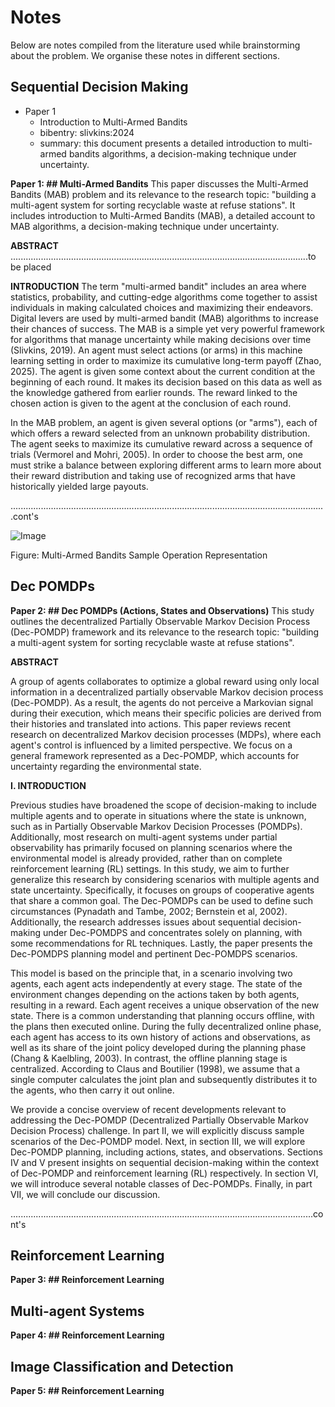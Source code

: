 # Notes
Below are notes compiled from the literature used while brainstorming about the problem. We organise these notes in different sections.

## Sequential Decision Making

- Paper 1
    - Introduction to Multi-Armed Bandits
    - bibentry: slivkins:2024
    - summary: this document presents a detailed introduction to multi-armed bandits algorithms, a decision-making technique under uncertainty.

**Paper 1: ## Multi-Armed Bandits** 
This paper discusses the Multi-Armed Bandits (MAB) problem and its relevance to the research topic: "building a multi-agent system for sorting recyclable waste at refuse stations". It includes introduction to Multi-Armed Bandits (MAB), a detailed account to MAB algorithms, a decision-making technique under uncertainty.

**ABSTRACT**
......................................................................................................................to be placed

**INTRODUCTION**
The term "multi-armed bandit" includes an area where statistics, probability, and cutting-edge algorithms come together to assist individuals in making calculated choices and maximizing their endeavors. Digital levers are used by multi-armed bandit (MAB) algorithms to increase their chances of success. The MAB is a simple yet very powerful framework for algorithms that manage uncertainty while making decisions over time (Slivkins, 2019). An agent must select actions (or arms) in this machine learning setting in order to maximize its cumulative long-term payoff (Zhao, 2025). The agent is given some context about the current condition at the beginning of each round. It makes its decision based on this data as well as the knowledge gathered from earlier rounds. The reward linked to the chosen action is given to the agent at the conclusion of each round.

In the MAB problem, an agent is given several options (or "arms"), each of which offers a reward selected from an unknown probability distribution. The agent seeks to maximize its cumulative reward across a sequence of trials (Vermorel and Mohri, 2005). In order to choose the best arm, one must strike a balance between exploring different arms to learn more about their reward distribution and taking use of recognized arms that have historically yielded large payouts.

.............................................................................................................................cont's

![Image](https://github.com/user-attachments/assets/146a78f2-dabb-4b1b-8ebc-d3fea43eb3e7)

Figure: Multi-Armed Bandits Sample Operation Representation 

## Dec POMDPs
**Paper 2: ## Dec POMDPs (Actions, States and Observations)**
This study outlines the decentralized Partially Observable Markov Decision Process (Dec-POMDP) framework and its relevance to the research topic: "building a multi-agent system for sorting recyclable waste at refuse stations".

**ABSTRACT**

A group of agents collaborates to optimize a global reward using only local information in a decentralized partially observable Markov decision process (Dec-POMDP). As a result, the agents do not perceive a Markovian signal during their execution, which means their specific policies are derived from their histories and translated into actions. This paper reviews recent research on decentralized Markov decision processes (MDPs), where each agent's control is influenced by a limited perspective. We focus on a general framework represented as a Dec-POMDP, which accounts for uncertainty regarding the environmental state.

**I. INTRODUCTION**

Previous studies have broadened the scope of decision-making to include multiple agents and to operate in situations where the state is unknown, such as in Partially Observable Markov Decision Processes (POMDPs). Additionally, most research on multi-agent systems under partial observability has primarily focused on planning scenarios where the environmental model is already provided, rather than on complete reinforcement learning (RL) settings. In this study, we aim to further generalize this research by considering scenarios with multiple agents and state uncertainty. Specifically, it focuses on groups of cooperative agents that share a common goal. The Dec-POMDPs can be used to define such circumstances (Pynadath and Tambe, 2002; Bernstein et al, 2002).  Additionally, the research addresses issues about sequential decision-making under Dec-POMDPS and concentrates solely on planning, with some recommendations for RL techniques. Lastly, the paper presents the Dec-POMDPS planning model and pertinent Dec-POMDPS scenarios.

This model is based on the principle that, in a scenario involving two agents, each agent acts independently at every stage. The state of the environment changes depending on the actions taken by both agents, resulting in a reward. Each agent receives a unique observation of the new state. There is a common understanding that planning occurs offline, with the plans then executed online. During the fully decentralized online phase, each agent has access to its own history of actions and observations, as well as its share of the joint policy developed during the planning phase (Chang & Kaelbling, 2003). In contrast, the offline planning stage is centralized. According to Claus and Boutilier (1998), we assume that a single computer calculates the joint plan and subsequently distributes it to the agents, who then carry it out online.

We provide a concise overview of recent developments relevant to addressing the Dec-POMDP (Decentralized Partially Observable Markov Decision Process) challenge. In part II, we will explicitly discuss sample scenarios of the Dec-POMDP model. Next, in section III, we will explore Dec-POMDP planning, including actions, states, and observations. Sections IV and V present insights on sequential decision-making within the context of Dec-POMDP and reinforcement learning (RL) respectively. In section VI, we will introduce several notable classes of Dec-POMDPs. Finally, in part VII, we will conclude our discussion.

........................................................................................................................cont's

## Reinforcement Learning
**Paper 3: ## Reinforcement Learning**

## Multi-agent Systems
**Paper 4: ## Reinforcement Learning**

## Image Classification and Detection
**Paper 5: ## Reinforcement Learning**

